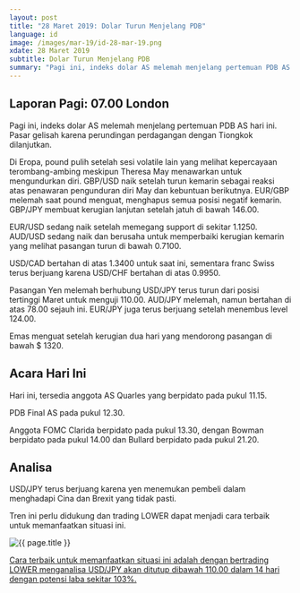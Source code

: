 ```yaml
---
layout: post
title: "28 Maret 2019: Dolar Turun Menjelang PDB" 
language: id
image: /images/mar-19/id-28-mar-19.png
xdate: 28 Maret 2019
subtitle: Dolar Turun Menjelang PDB
summary: "Pagi ini, indeks dolar AS melemah menjelang pertemuan PDB AS hari ini. Pasar gelisah karena perundingan perdagangan dengan Tiongkok dilanjutkan."
---
```

## Laporan Pagi: 07.00 London

Pagi ini, indeks dolar AS melemah menjelang pertemuan PDB AS hari ini. Pasar gelisah karena perundingan perdagangan dengan Tiongkok dilanjutkan.

Di Eropa, pound pulih setelah sesi volatile lain yang melihat kepercayaan terombang-ambing meskipun Theresa May menawarkan untuk mengundurkan diri. GBP/USD naik setelah turun kemarin sebagai reaksi atas penawaran pengunduran diri May dan kebuntuan berikutnya. EUR/GBP melemah saat pound menguat, menghapus semua posisi negatif kemarin. GBP/JPY membuat kerugian lanjutan setelah jatuh di bawah 146.00.

EUR/USD sedang naik setelah memegang support di sekitar 1.1250. AUD/USD sedang naik dan berusaha untuk memperbaiki kerugian kemarin yang melihat pasangan turun di bawah 0.7100.

USD/CAD bertahan di atas 1.3400 untuk saat ini, sementara franc Swiss terus berjuang karena USD/CHF bertahan di atas 0.9950.

Pasangan Yen melemah berhubung USD/JPY terus turun dari posisi tertinggi Maret untuk menguji 110.00. AUD/JPY melemah, namun bertahan di atas 78.00 sejauh ini. EUR/JPY juga terus berjuang setelah menembus level 124.00.

Emas menguat setelah kerugian dua hari yang mendorong pasangan di bawah $ 1320.

## Acara Hari Ini

Hari ini, tersedia anggota AS Quarles yang berpidato pada pukul 11.15.

PDB Final AS pada pukul 12.30.

Anggota FOMC Clarida berpidato pada pukul 13.30, dengan Bowman berpidato pada pukul 14.00 dan Bullard berpidato pada pukul 21.20.

## Analisa

USD/JPY terus berjuang karena yen menemukan pembeli dalam menghadapi Cina dan Brexit yang tidak pasti.

Tren ini perlu didukung dan trading LOWER dapat menjadi cara terbaik untuk memanfaatkan situasi ini.

<img src="{{ site.url }}/images/mar-19/id-28-mar-19.png" alt="{{ page.title }}" title="{{ page.title }}">

<a href="%LINK%%?currency=IDR&market=forex&underlying=frxUSDJPY&formname=higherlower&duration_amount=14&duration_units=d&amount=10&amount_type=stake&expiry_type=duration&barrier=110.00" target="_blank" rel="noopener noreferrer nofollow">Cara terbaik untuk memanfaatkan situasi ini adalah dengan bertrading LOWER menganalisa USD/JPY akan ditutup dibawah 110.00 dalam 14 hari dengan potensi laba sekitar 103%.</a>